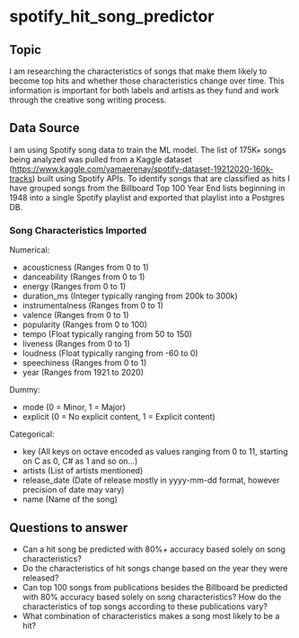 # spotify_hit_song_predictor

## Topic
I am researching the characteristics of songs that make them likely to become top hits and whether those characteristics change over time. This information is important for both labels and artists as they fund and work through the creative song writing process.  

## Data Source
I am using Spotify song data to train the ML model. The list of 175K+ songs being analyzed was pulled from a Kaggle dataset (https://www.kaggle.com/yamaerenay/spotify-dataset-19212020-160k-tracks) built using Spotify APIs. To identify songs that are classified as hits I have grouped songs from the Billboard Top 100 Year End lists beginning in 1948 into a single Spotify playlist and exported that playlist into a Postgres DB. 
### Song Characteristics Imported
Numerical:
- acousticness (Ranges from 0 to 1)
- danceability (Ranges from 0 to 1)
- energy (Ranges from 0 to 1)
- duration_ms (Integer typically ranging from 200k to 300k)
- instrumentalness (Ranges from 0 to 1)
- valence (Ranges from 0 to 1)
- popularity (Ranges from 0 to 100)
- tempo (Float typically ranging from 50 to 150)
- liveness (Ranges from 0 to 1)
- loudness (Float typically ranging from -60 to 0)
- speechiness (Ranges from 0 to 1)
- year (Ranges from 1921 to 2020)

Dummy:
- mode (0 = Minor, 1 = Major)
- explicit (0 = No explicit content, 1 = Explicit content)

Categorical:
- key (All keys on octave encoded as values ranging from 0 to 11, starting on C as 0, C# as 1 and so on…)
- artists (List of artists mentioned)
- release_date (Date of release mostly in yyyy-mm-dd format, however precision of date may vary)
- name (Name of the song)

## Questions to answer
- Can a hit song be predicted with 80%+ accuracy based solely on song characteristics?
- Do the characteristics of hit songs change based on the year they were released? 
- Can top 100 songs from publications besides the Billboard be predicted with 80% accuracy based solely on song characteristics? How do the characteristics of top songs according to these publications vary?
- What combination of characteristics makes a song most likely to be a hit? 
